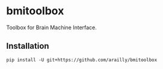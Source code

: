 # bmitoolbox
Toolbox for Brain Machine Interface.

## Installation
```
pip install -U git+https://github.com/arailly/bmitoolbox
```
